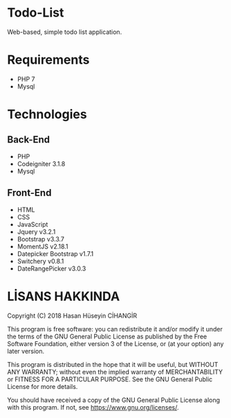 # Todo-List

Web-based, simple todo list application.

# Requirements

+ PHP 7
+ Mysql

# Technologies

## Back-End
+ PHP
+ Codeigniter 3.1.8
+ Mysql

## Front-End
+ HTML
+ CSS
+ JavaScript
+ Jquery v3.2.1
+ Bootstrap v3.3.7
+ MomentJS v2.18.1
+ Datepicker Bootstrap v1.7.1
+ Switchery v0.8.1
+ DateRangePicker v3.0.3

# LİSANS HAKKINDA

Copyright (C) 2018 Hasan Hüseyin CİHANGİR

This program is free software: you can redistribute it and/or modify
it under the terms of the GNU General Public License as published by
the Free Software Foundation, either version 3 of the License, or
(at your option) any later version.

This program is distributed in the hope that it will be useful,
but WITHOUT ANY WARRANTY; without even the implied warranty of
MERCHANTABILITY or FITNESS FOR A PARTICULAR PURPOSE.  See the
GNU General Public License for more details.

You should have received a copy of the GNU General Public License
along with this program.  If not, see <https://www.gnu.org/licenses/>.
